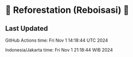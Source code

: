 
# 🌳 Reforestation (Reboisasi) 🌲

## Last Updated

GitHub Actions time: Fri Nov  1 14:18:44 UTC 2024

Indonesia/Jakarta time: Fri Nov  1 21:18:44 WIB 2024
